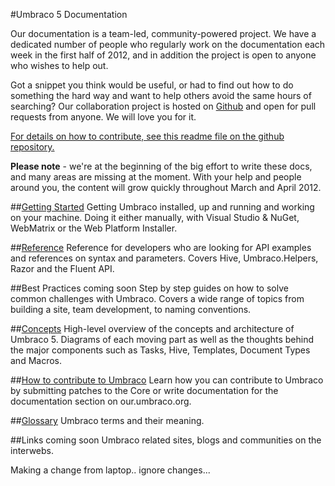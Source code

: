 #Umbraco 5 Documentation

Our documentation is a team-led, community-powered project. We have a dedicated number of people who regularly work on the documentation each week in the first half of 2012, and in addition the project is open to anyone who wishes to help out. 

Got a snippet you think would be useful, or had to find out how to do something the hard way and want to help others avoid the same hours of searching? Our collaboration project is hosted on [Github](https://github.com/umbraco/Umbraco5Docs) and open for pull requests from anyone. We will love you for it. 

[For details on how to contribute, see this readme file on the github repository.](https://github.com/umbraco/Umbraco5Docs/blob/5.0.1/README.md)

**Please note** - we're at the beginning of the big effort to write these docs, and many areas are missing at the moment. With your help and people around you, the content will grow quickly throughout March and April 2012.

##[Getting Started](Getting-Started/index.md)
Getting Umbraco installed, up and running and working on your machine. Doing it either manually, with Visual Studio & NuGet, WebMatrix or the Web Platform Installer.

##[Reference](Reference/index.md)
Reference for developers who are looking for API examples and references on syntax and parameters. Covers Hive, Umbraco.Helpers, Razor and the Fluent API.

##Best Practices coming soon <!--[Best Practices](Best-Practices/index.md)-->
Step by step guides on how to solve common challenges with Umbraco. Covers a wide range of topics from building a site, team development, to naming conventions.

##[Concepts](Concepts/index.md)
High-level overview of the concepts and architecture of Umbraco 5. Diagrams of each moving part as well as the thoughts behind the major components such as Tasks, Hive, Templates, Document Types and Macros.

##[How to contribute to Umbraco](How-To-Contribute/index.md)
Learn how you can contribute to Umbraco by submitting patches to the Core or write documentation for the documentation section on our.umbraco.org.

##[Glossary](Glossary/index.md)
Umbraco terms and their meaning.

##Links coming soon <!--[Links](Links/index.md)-->
Umbraco related sites, blogs and communities on the interwebs.

Making a change from laptop.. ignore changes...